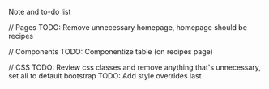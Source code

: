 Note and to-do list

// Pages
TODO: Remove unnecessary homepage, homepage should be recipes

// Components
TODO: Componentize table (on recipes page)

// CSS
TODO: Review css classes and remove anything that's unnecessary, set all to default bootstrap
TODO: Add style overrides last